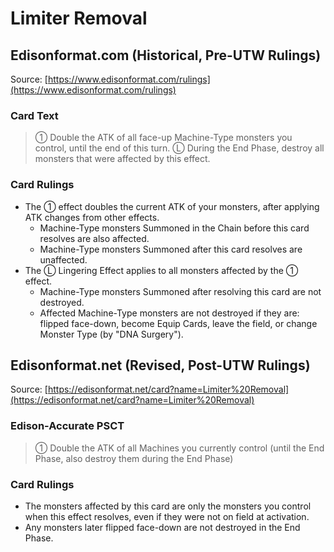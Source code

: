 # Limiter Removal

## Edisonformat.com (Historical, Pre-UTW Rulings)

Source: [https://www.edisonformat.com/rulings](https://www.edisonformat.com/rulings)

### Card Text

> ① Double the ATK of all face-up Machine-Type monsters you control, until the end of this turn. Ⓛ During the End Phase, destroy all monsters that were affected by this effect.

### Card Rulings

*   The ① effect doubles the current ATK of your monsters, after applying ATK changes from other effects.
    *   Machine-Type monsters Summoned in the Chain before this card resolves are also affected.
    *   Machine-Type monsters Summoned after this card resolves are unaffected.
*   The Ⓛ Lingering Effect applies to all monsters affected by the ① effect.
    *   Machine-Type monsters Summoned after resolving this card are not destroyed.
    *   Affected Machine-Type monsters are not destroyed if they are: flipped face-down, become Equip Cards, leave the field, or change Monster Type (by "DNA Surgery").

## Edisonformat.net (Revised, Post-UTW Rulings)

Source: [https://edisonformat.net/card?name=Limiter%20Removal](https://edisonformat.net/card?name=Limiter%20Removal)

### Edison-Accurate PSCT

> ① Double the ATK of all Machines you currently control (until the End Phase, also destroy them during the End Phase)

### Card Rulings

*   The monsters affected by this card are only the monsters you control when this effect resolves, even if they were not on field at activation.
*   Any monsters later flipped face-down are not destroyed in the End Phase.
            